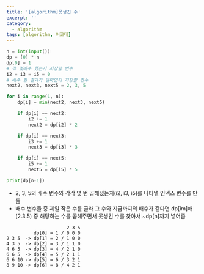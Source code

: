 ```yaml
---
title: '[algorithm]못생긴 수'
excerpt: ''
category:
  - algorithm
tags: [algorithm, 이코테]
---
```


```python
n = int(input())
dp = [0] * n
dp[0] = 1
# 각 몇배수 했는지 저장할 변수
i2 = i3 = i5 = 0
# 배수 한 결과가 얼마인지 저장할 변수
next2, next3, next5 = 2, 3, 5

for i in range(1, n):
    dp[i] = min(next2, next3, next5)

    if dp[i] == next2:
        i2 += 1
        next2 = dp[i2] * 2

    if dp[i] == next3:
        i3 += 1
        next3 = dp[i3] * 3

    if dp[i] == next5:
        i5 += 1
        next5 = dp[i5] * 5

print(dp[n-1])
```

- 2, 3, 5의 배수 변수와 각각 몇 번 곱해졌는지(i2, i3, i5)를 나타낼 인덱스 변수를 만듦
- 배수 변수들 중 제일 작은 수를 골라 그 수와 지금까지의 배수가 같다면 dp[im]애 (2.3.5) 중 해당하는 수를 곱해주면서 못생긴 수를 찾아서 ~dp[n]까지 넣어줌

```
                      2 3 5
          dp[0] = 1 / 0 0 0
2 3 5  -> dp[1] = 2 / 1 0 0
4 3 5  -> dp[2] = 3 / 1 1 0
4 6 5  -> dp[3] = 4 / 2 1 0
6 6 5  -> dp[4] = 5 / 2 1 1
6 6 10 -> dp[5] = 6 / 3 2 1
8 9 10 -> dp[6] = 8 / 4 2 1
```
